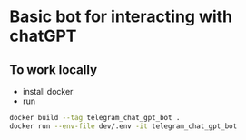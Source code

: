 # Basic bot for interacting with chatGPT

## To work locally
- install docker
- run

```bash
docker build --tag telegram_chat_gpt_bot .
docker run --env-file dev/.env -it telegram_chat_gpt_bot
```
